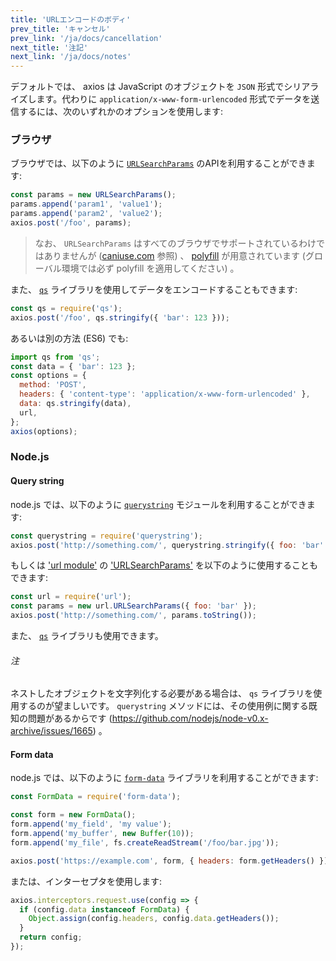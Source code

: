 ```yaml
---
title: 'URLエンコードのボディ'
prev_title: 'キャンセル'
prev_link: '/ja/docs/cancellation'
next_title: '注記'
next_link: '/ja/docs/notes'
---
```


デフォルトでは、 axios は JavaScript のオブジェクトを `JSON` 形式でシリアライズします。代わりに `application/x-www-form-urlencoded` 形式でデータを送信するには、次のいずれかのオプションを使用します:

### ブラウザ

ブラウザでは、以下のように [`URLSearchParams`](https://developer.mozilla.org/ja/docs/Web/API/URLSearchParams) のAPIを利用することができます:

```js
const params = new URLSearchParams();
params.append('param1', 'value1');
params.append('param2', 'value2');
axios.post('/foo', params);
```

> なお、 `URLSearchParams` はすべてのブラウザでサポートされているわけではありませんが ([caniuse.com](http://www.caniuse.com/#feat=urlsearchparams) 参照) 、 [polyfill](https://github.com/WebReflection/url-search-params) が用意されています (グローバル環境では必ず polyfill を適用してください) 。

また、 [`qs`](https://github.com/ljharb/qs) ライブラリを使用してデータをエンコードすることもできます:

```js
const qs = require('qs');
axios.post('/foo', qs.stringify({ 'bar': 123 }));
```

あるいは別の方法 (ES6) でも:

```js
import qs from 'qs';
const data = { 'bar': 123 };
const options = {
  method: 'POST',
  headers: { 'content-type': 'application/x-www-form-urlencoded' },
  data: qs.stringify(data),
  url,
};
axios(options);
```

### Node.js

#### Query string

node.js では、以下のように [`querystring`](https://nodejs.org/api/querystring.html) モジュールを利用することができます:

```js
const querystring = require('querystring');
axios.post('http://something.com/', querystring.stringify({ foo: 'bar' }));
```

もしくは ['url module'](https://nodejs.org/api/url.html) の ['URLSearchParams'](https://nodejs.org/api/url.html#url_class_urlsearchparams) を以下のように使用することもできます:

```js
const url = require('url');
const params = new url.URLSearchParams({ foo: 'bar' });
axios.post('http://something.com/', params.toString());
```

また、 [`qs`](https://github.com/ljharb/qs) ライブラリも使用できます。

###### 注
ネストしたオブジェクトを文字列化する必要がある場合は、 `qs` ライブラリを使用するのが望ましいです。 `querystring` メソッドには、その使用例に関する既知の問題があるからです (https://github.com/nodejs/node-v0.x-archive/issues/1665) 。

#### Form data

node.js では、以下のように [`form-data`](https://github.com/form-data/form-data) ライブラリを利用することができます:

```js
const FormData = require('form-data');

const form = new FormData();
form.append('my_field', 'my value');
form.append('my_buffer', new Buffer(10));
form.append('my_file', fs.createReadStream('/foo/bar.jpg'));

axios.post('https://example.com', form, { headers: form.getHeaders() })
```

または、インターセプタを使用します:

```js
axios.interceptors.request.use(config => {
  if (config.data instanceof FormData) {
    Object.assign(config.headers, config.data.getHeaders());
  }
  return config;
});
```